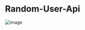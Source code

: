 # Random-User-Api
![image](https://user-images.githubusercontent.com/111366999/207927370-216e27c2-d266-4f54-a46a-3fd75a36696d.png)
